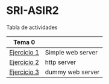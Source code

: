 # SRI-ASIR2
Tabla de actividades

| Tema 0  | |
| ------------- | ------------- |
| [Ejercicio 1](Tema0/Ejercicio1)  | Simple web server  |
| [Ejercicio 2](Tema0/Ejercicio2)  | http server  |
| [Ejercicio 3](Tema0/Ejercicio3)  | dummy web server  |

